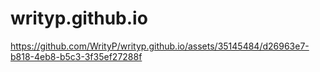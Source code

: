 # writyp.github.io

https://github.com/WrityP/writyp.github.io/assets/35145484/d26963e7-b818-4eb8-b5c3-3f35ef27288f

